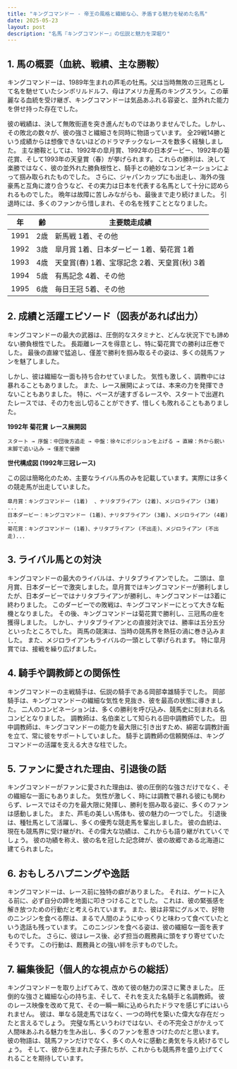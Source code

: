 ```yaml
---
title: "キングコマンドー - 帝王の風格と繊細な心、矛盾する魅力を秘めた名馬"
date: 2025-05-23
layout: post
description: "名馬『キングコマンドー』の伝説と魅力を深堀り"
---
```


## 1. 馬の概要（血統、戦績、主な勝鞍）

キングコマンドーは、1989年生まれの芦毛の牡馬。父は当時無敗の三冠馬として名を馳せていたシンボリルドルフ、母はアメリカ産馬のキングスラン。この華麗なる血統を受け継ぎ、キングコマンドーは気品あふれる容姿と、並外れた能力を併せ持った存在でした。

彼の戦績は、決して無敗街道を突き進んだものではありませんでした。しかし、その敗北の数々が、彼の強さと繊細さを同時に物語っています。  全29戦14勝という成績からは想像できないほどのドラマチックなレースを数多く経験しました。  主な勝鞍としては、1992年の皐月賞、1992年の日本ダービー、1992年の菊花賞、そして1993年の天皇賞（春）が挙げられます。  これらの勝利は、決して楽勝ではなく、彼の並外れた勝負根性と、騎手との絶妙なコンビネーションによって掴み取られたものでした。  さらに、ジャパンカップにも出走し、海外の強豪馬と互角に渡り合うなど、その実力は日本を代表する名馬として十分に認められるものでした。  晩年は故障に苦しみながらも、最後まで走り続けました。  引退時には、多くのファンから惜しまれ、その名を残すこととなりました。

| 年 | 齢 | 主要競走成績 |
|---|---|---|
| 1991 | 2歳 | 新馬戦 1着、その他 |
| 1992 | 3歳 | 皐月賞 1着、日本ダービー 1着、菊花賞 1着 |
| 1993 | 4歳 | 天皇賞(春) 1着、宝塚記念 2着、天皇賞(秋) 3着 |
| 1994 | 5歳 | 有馬記念 4着、その他 |
| 1995 | 6歳 | 毎日王冠 5着、その他 |


## 2. 成績と活躍エピソード（図表があれば出力）

キングコマンドーの最大の武器は、圧倒的なスタミナと、どんな状況下でも諦めない勝負根性でした。  長距離レースを得意とし、特に菊花賞での勝利は圧巻でした。  最後の直線で猛追し、僅差で勝利を掴み取るその姿は、多くの競馬ファンを魅了しました。

しかし、彼は繊細な一面も持ち合わせていました。  気性も激しく、調教中には暴れることもありました。  また、レース展開によっては、本来の力を発揮できないこともありました。  特に、ペースが速すぎるレースや、スタートで出遅れたレースでは、その力を出し切ることができず、惜しくも敗れることもありました。

**1992年 菊花賞 レース展開図**

```
スタート → 序盤：中団後方追走 → 中盤：徐々にポジションを上げる → 直線：外から鋭い末脚で追い込み → 僅差で優勝
```

**世代構成図 (1992年三冠レース)**

この図は簡略化のため、主要なライバル馬のみを記載しています。実際には多くの競走馬が出走していました。

```
皐月賞：キングコマンドー (1着)  、ナリタブライアン (2着)、メジロライアン (3着) ...
日本ダービー：キングコマンドー (1着)、ナリタブライアン (3着)、メジロライアン (4着) ...
菊花賞：キングコマンドー (1着)、ナリタブライアン (不出走)、メジロライアン (不出走)...
```


## 3. ライバル馬との対決

キングコマンドーの最大のライバルは、ナリタブライアンでした。  二頭は、皐月賞、日本ダービーで激突しました。皐月賞ではキングコマンドーが勝利しましたが、日本ダービーではナリタブライアンが勝利し、キングコマンドーは3着に終わりました。  このダービーでの敗戦は、キングコマンドーにとって大きな転機となりました。  その後、キングコマンドーは菊花賞で勝利し、三冠馬の座を獲得しました。  しかし、ナリタブライアンとの直接対決では、勝率は五分五分といったところでした。  両馬の競演は、当時の競馬界を熱狂の渦に巻き込みました。  また、メジロライアンもライバルの一頭として挙げられます。  特に皐月賞では、接戦を繰り広げました。


## 4. 騎手や調教師との関係性

キングコマンドーの主戦騎手は、伝説の騎手である岡部幸雄騎手でした。  岡部騎手は、キングコマンドーの繊細な気性を見抜き、彼を最高の状態に導きました。  二人のコンビネーションは、多くの勝利を呼び込み、競馬史に刻まれる名コンビとなりました。  調教師は、名伯楽として知られる田中調教師でした。  田中調教師は、キングコマンドーの能力を最大限に引き出すため、綿密な調教計画を立て、常に彼をサポートしていました。  騎手と調教師の信頼関係は、キングコマンドーの活躍を支える大きな柱でした。


## 5. ファンに愛された理由、引退後の話

キングコマンドーがファンに愛された理由は、彼の圧倒的な強さだけでなく、その繊細な一面にもありました。  気性が激しく、時には調教で暴れる彼にも関わらず、レースではその力を最大限に発揮し、勝利を掴み取る姿に、多くのファンは感動しました。  また、芦毛の美しい馬体も、彼の魅力の一つでした。  引退後は、種牡馬として活躍し、多くの優秀な競走馬を輩出しました。  彼の血統は、現在も競馬界に受け継がれ、その偉大な功績は、これからも語り継がれていくでしょう。  彼の功績を称え、彼の名を冠した記念碑が、彼の故郷である北海道に建てられました。


## 6. おもしろハプニングや逸話

キングコマンドーは、レース前に独特の癖がありました。  それは、ゲートに入る前に、必ず自分の蹄を地面に叩きつけることでした。  これは、彼の緊張感を解き放つための行動だと考えられています。  また、彼は非常にグルメで、好物のニンジンを食べる際は、まるで人間のようにゆっくりと味わって食べていたという逸話も残っています。  このニンジンを食べる姿は、彼の繊細な一面を表すものでした。  さらに、彼はレース後、必ず担当の厩務員に頭をすり寄せていたそうです。  この行動は、厩務員との強い絆を示すものでした。


## 7. 編集後記（個人的な視点からの総括）

キングコマンドーを取り上げてみて、改めて彼の魅力の深さに驚きました。  圧倒的な強さと繊細な心の持ち主、そして、それを支えた名騎手と名調教師。  彼のレース映像を改めて見て、その一瞬一瞬に込められたドラマを感じずにはいられません。  彼は、単なる競走馬ではなく、一つの時代を築いた偉大な存在だったと言えるでしょう。  完璧な馬というわけではない、その不完全さがかえって人間味あふれる魅力を生み出し、多くのファンを惹きつけたのだと思います。  彼の物語は、競馬ファンだけでなく、多くの人々に感動と勇気を与え続けるでしょう。  そして、彼から生まれた子孫たちが、これからも競馬界を盛り上げてくれることを期待しています。
